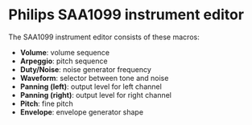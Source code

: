 # Philips SAA1099 instrument editor

The SAA1099 instrument editor consists of these macros:

- **Volume**: volume sequence
- **Arpeggio**: pitch sequence
- **Duty/Noise**: noise generator frequency
- **Waveform**: selector between tone and noise
- **Panning (left)**: output level for left channel
- **Panning (right)**: output level for right channel
- **Pitch**: fine pitch
- **Envelope**: envelope generator shape
